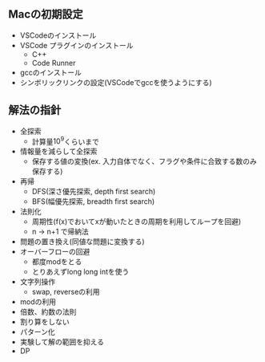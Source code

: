 ## Macの初期設定

- VSCodeのインストール
- VSCode プラグインのインストール
    - C++
    - Code Runner
- gccのインストール
- シンボリックリンクの設定(VSCodeでgccを使うようにする)

## 解法の指針
- 全探索
    - 計算量$10^{9}$くらいまで
- 情報量を減らして全探索
    - 保存する値の変換(ex. 入力自体でなく、フラグや条件に合致する数のみ保存する)
- 再帰
    - DFS(深さ優先探索, depth first search)
    - BFS(幅優先探索, breadth first search)
- 法則化
    - 周期性(f(x)でおいてxが動いたときの周期を利用してループを回避)
    - n -> n+1 で帰納法
- 問題の置き換え(同値な問題に変換する)
- オーバーフローの回避
    - 都度modをとる
    - とりあえずlong long intを使う
- 文字列操作
    - swap, reverseの利用
- modの利用
- 倍数、約数の法則
- 割り算をしない
- パターン化
- 実験して解の範囲を抑える
- DP